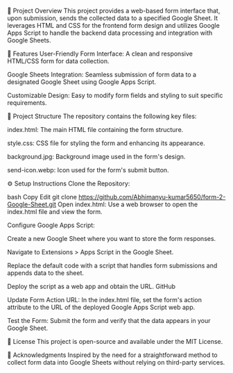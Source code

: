 📝 Project Overview
This project provides a web-based form interface that, upon submission, sends the collected data to a specified Google Sheet. It leverages HTML and CSS for the frontend form design and utilizes Google Apps Script to handle the backend data processing and integration with Google Sheets.

🚀 Features
User-Friendly Form Interface: A clean and responsive HTML/CSS form for data collection.

Google Sheets Integration: Seamless submission of form data to a designated Google Sheet using Google Apps Script.

Customizable Design: Easy to modify form fields and styling to suit specific requirements.

📁 Project Structure
The repository contains the following key files:

index.html: The main HTML file containing the form structure.

style.css: CSS file for styling the form and enhancing its appearance.

background.jpg: Background image used in the form's design.

send-icon.webp: Icon used for the form's submit button.

⚙️ Setup Instructions
Clone the Repository:

bash
Copy
Edit
git clone https://github.com/Abhimanyu-kumar5650/form-2-Google-Sheet.git
Open index.html:
Use a web browser to open the index.html file and view the form.

Configure Google Apps Script:

Create a new Google Sheet where you want to store the form responses.

Navigate to Extensions > Apps Script in the Google Sheet.

Replace the default code with a script that handles form submissions and appends data to the sheet.

Deploy the script as a web app and obtain the URL.
GitHub

Update Form Action URL:
In the index.html file, set the form's action attribute to the URL of the deployed Google Apps Script web app.

Test the Form:
Submit the form and verify that the data appears in your Google Sheet.

📄 License
This project is open-source and available under the MIT License.

🙌 Acknowledgments
Inspired by the need for a straightforward method to collect form data into Google Sheets without relying on third-party services.

